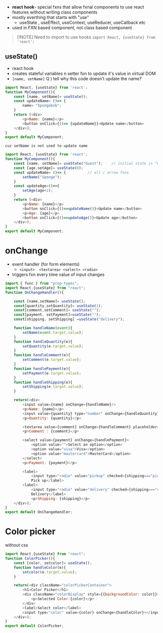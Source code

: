 - **react hook**- special fxns that allow fxnal components to use react features without writing class components 
- mostly everthing that starts with "use"
	- useState , useEffect, useContext, useReducer, useCallback etc
- used in FXN based component, not class based component

> [!NOTE] Need to import to use hooks
> `import React, {useState} from 'react';`
## useState()
- react hook
- creates stateful variables n setter fxn to update it's value in virtual DOM
- `[name, setName]`
Q ) tell why this code doesn't update the name?
```js
import React, {useState} from 'react';
function MyComponent(){
    const [name, setName]= useState();
    const updateName= ()=> {
        name= "Spongebob";
    }
    return (<div>
        <p>Name: {name}</p>
        <button onClick={()=> {updateName}}>Update name</button>
    </div>);
}
export default MyComponent;
```
	cuz setName is not used to update name
```js
import React, {useState} from 'react';
function MyComponent(){
    const [name, setName]= useState("Guest");    // initial state is "Guest"
    const [age,setAge]= useState(0);
    const updateName= ()=> {          // all r arrow fxns
        setName("Sponge");
    }
    const updateAge=()=>{
        setAge(age+2);
    }
    return (<div>
        <p>Name: {name}</p>
        <button onClick={()=>updateName()}>Update name</button>
        <p>Age: {age}</p>
        <button onClick={()=>updateAge()}>Update age</button>
    </div>);
}
export default MyComponent;
```
# onChange
- event handler (for form elements)
	- `<input>  <textarea> <select> <radio>`
- triggers fxn every time value of input changes
```js
import { func } from "prop-types";
import React,{useState} from "react";
function OnChangeHandler(){

    const [name,setName]= useState();
    const[quantity,setQuantity]= useState(1);
    const[comment,setComment]= useState("");
    const[payment, setPayment]=useState("");
    const[shipping, setShipping] =useState("delivery");

    function handleName(event){
        setName(event.target.value);
    }
    function handleQuantity(e){
        setQuantity(e.target.value);
    }
    function handleComment(e){
        setComment(e.target.value);
    }
    function handlePayment(e){
        setPayment(e.target.value);
    }
    function handleShipping(e){
        setShipping(e.target.value);
    }

    return(<div>
        <input value={name} onChange={handleName}/>
        <p>Name: {name}</p>
        <input value={quantity} type="number" onChange={handleQuantity}/>
        <p>Quantity: {quantity}</p>

        <textarea value={comment} onChange={handleComment} placeholder="Enter delivery instns" ></textarea>
        <p>Comment : {comment}</p>

        <select value={payment} onChange={handlePayment}>
            <option value="">Select an option</option>
            <option value="visa">Visa</option>
            <option value="mastercard">MasterCard</option>
        </select>
        <p>Payment: {payment}</p>

        <label>
            <input type="radio" value="pickup" checked={shipping==="pickup"} onChange={handleShipping}></input>
            Pick up</label>
        <label>
            <input type="radio" value="delivery" checked={shipping==="delivery"} onChange={handleShipping}></input>
            Delivery</label>
            <p>Shipping: {shipping}</p>
    </div>);
}
export default OnChangeHandler;
```
# Color picker
without css
```js
import React,{useState} from "react";
function ColorPicker(){
    const [color, setcolor]= useState();
    function handleColor(e){
        setcolor(e.target.value);
    }

    return(<div className="colorPickerContainer">
        <h1>Color Picker</h1>
        <div className="colorDisplay" style={{backgroundColor: color}}>   
            <p>Selected Color:{color}</p>   
        </div>
        <label>Select color</label>
        <input type="color" value={color} onChange={handleColor}></input>
    </div>);
}
export default ColorPicker;
```
